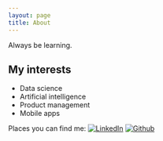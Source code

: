 ```yaml
---
layout: page
title: About
---
```


Always be learning. 

## My interests

* Data science
* Artificial intelligence
* Product management
* Mobile apps

Places you can find me:
[![LinkedIn](http://wukaiyuan.github.io/wukaiyuan.github.io/public/social-1_round-linkedin.svg)](http://www.linkedin.com/in/brianheng)
[![Github](http://wukaiyuan.github.io/wukaiyuan.github.io/public/social-1_round-github.svg)](http://github.com/wukaiyuan)
